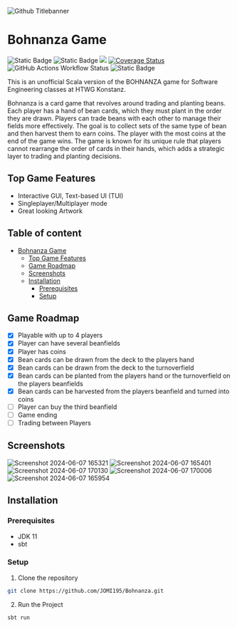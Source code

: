 ![Github Titlebanner](https://github.com/JOMI195/Bohnanza/assets/57303615/9865f1ab-1742-4d8c-8375-c3a7397867fa)

# Bohnanza Game

<p align="left">
  <img alt="Static Badge" src="https://hits.dwyl.com/JOMI195/Bohnanza.svg?style=flat-square">
  <img alt="Static Badge" src="https://img.shields.io/badge/FUN-100_%25-blue">
  <a href="https://app.codacy.com/gh/JOMI195/Bohnanza/dashboard?utm_source=gh&utm_medium=referral&utm_content=&utm_campaign=Badge_grade"><img src="https://app.codacy.com/project/badge/Grade/b881c589a0184f27be3bcf5c08aca157?branch=main"/></a>
  <a href="https://coveralls.io/github/JOMI195/Bohnanza?branch=development">
    <img src="https://coveralls.io/repos/github/JOMI195/Bohnanza/badge.svg?branch=main" alt="Coverage Status">
  </a>
  <img src="https://img.shields.io/github/actions/workflow/status/JOMI195/Bohnanza/scala.yml" alt="GitHub Actions Workflow Status">
  <img alt="Static Badge" src="https://img.shields.io/badge/License-MIT-red">
</p>

This is an unofficial Scala version of the BOHNANZA game for Software Engineering classes at HTWG Konstanz.

Bohnanza is a card game that revolves around trading and planting beans. Each player has a hand of bean cards, which they must plant in the order they are drawn. Players can trade beans with each other to manage their fields more effectively. The goal is to collect sets of the same type of bean and then harvest them to earn coins. The player with the most coins at the end of the game wins. The game is known for its unique rule that players cannot rearrange the order of cards in their hands, which adds a strategic layer to trading and planting decisions.

## Top Game Features

* Interactive GUI, Text-based UI (TUI)
* Singleplayer/Multiplayer mode
* Great looking Artwork

## Table of content
- [Bohnanza Game](#bohnanza-game)
  * [Top Game Features](#top-game-features)
  * [Game Roadmap](#game-roadmap)
  * [Screenshots](#screenshots)
  * [Installation](#installation)
    + [Prerequisites](#prerequisites)
    + [Setup](#setup)

## Game Roadmap
- [x] Playable with up to 4 players
- [x] Player can have several beanfields
- [x] Player has coins
- [x] Bean cards can be drawn from the deck to the players hand
- [x] Bean cards can be drawn from the deck to the turnoverfield
- [x] Bean cards can be planted from the players hand or the turnoverfield on the players beanfields
- [x] Bean cards can be harvested from the players beanfield and turned into coins
- [ ] Player can buy the third beanfield
- [ ] Game ending
- [ ] Trading between Players

## Screenshots
![Screenshot 2024-06-07 165321](https://github.com/JOMI195/Bohnanza/assets/57303615/4f6a1cbc-505c-41bb-9f9e-9b6be469e813)
![Screenshot 2024-06-07 165401](https://github.com/JOMI195/Bohnanza/assets/57303615/f4bf07e2-4b5a-4a91-8ab2-f7d8e92d1015)
![Screenshot 2024-06-07 170130](https://github.com/JOMI195/Bohnanza/assets/57303615/4bb86868-a50f-48a1-8eb8-aa9de905c530)
![Screenshot 2024-06-07 170006](https://github.com/JOMI195/Bohnanza/assets/57303615/ec973a11-b712-46b3-b1b5-bbb1dbf59b4b)
![Screenshot 2024-06-07 165954](https://github.com/JOMI195/Bohnanza/assets/57303615/20dbf9af-9493-4680-b598-803aabd44889)

## Installation
### Prerequisites
- JDK 11
- sbt

### Setup
1. Clone the repository
```bash
git clone https://github.com/JOMI195/Bohnanza.git
```
2. Run the Project
```bash
sbt run
```
